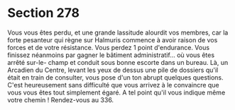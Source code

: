 # Section 278

Vous vous êtes perdu, et une grande lassitude alourdit vos 
membres, car la forte pesanteur qui règne sur Halmuris 
commence à avoir raison de vos forces et de votre résistance. 
Vous perdez 1 point d'endurance. Vous finissez néanmoins par 
gagner le bâtiment administratif... où vous êtes arrêté sur-le-
champ et conduit sous bonne escorte dans un bureau. Là, un 
Arcadien du Centre, levant les yeux de dessus une pile de 
dossiers qu'il était en train de consulter, vous pose d'un ton 
abrupt quelques questions. C'est heureusement sans difficulté 
que vous arrivez à le convaincre que vous vous êtes tout 
simplement égaré. A tel point qu'il vous indique même votre 
chemin ! Rendez-vous au 336.